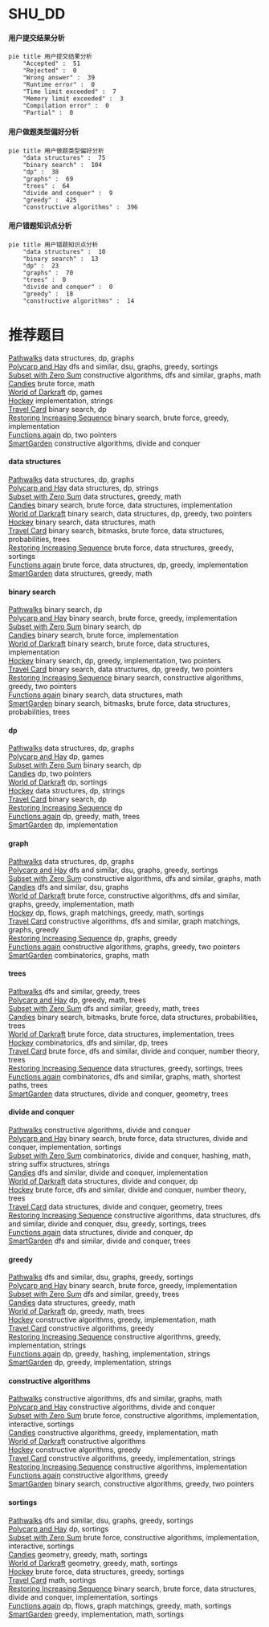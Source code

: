 # SHU_DD
<!-- tabs:start -->
#### **用户提交结果分析**

```mermaid
pie title 用户提交结果分析
    "Accepted" :  51
    "Rejected" :  0
    "Wrong answer" :  39
    "Runtime error" :  0
    "Time limit exceeded" :  7
    "Memory limit exceeded" :  3
    "Compilation error" :  0
    "Partial" :  0
```
#### **用户做题类型偏好分析**

```mermaid
pie title 用户做题类型偏好分析
    "data structures" :  75
    "binary search" :  104
    "dp" :  38
    "graphs" :  69
    "trees" :  64
    "divide and conquer" :  9
    "greedy" :  425
    "constructive algorithms" :  396
```
#### **用户错题知识点分析**

```mermaid
pie title 用户错题知识点分析
    "data structures" :  10
    "binary search" :  13
    "dp" :  23
    "graphs" :  70
    "trees" :  0
    "divide and conquer" :  0
    "greedy" :  18
    "constructive algorithms" :  14
```
<!-- tabs:end -->
# 推荐题目
[Pathwalks](http://codeforces.com/problemset/problem/960/F)		data structures,
                        dp,
                        graphs		  
[Polycarp and Hay](http://codeforces.com/problemset/problem/659/F)		dfs and similar,
                        dsu,
                        graphs,
                        greedy,
                        sortings		  
[Subset with Zero Sum](http://codeforces.com/problemset/problem/1270/G)		constructive algorithms,
                        dfs and similar,
                        graphs,
                        math		  
[Candies](http://codeforces.com/problemset/problem/1343/A)		brute force,
                        math		  
[World of Darkraft](http://codeforces.com/problemset/problem/138/D)		dp,
                        games		  
[Hockey](http://codeforces.com/problemset/problem/95/A)		implementation,
                        strings		  
[Travel Card](https://codeforces.com/contest/759/problem/B)		binary search,
                        dp		  
[Restoring Increasing Sequence](http://codeforces.com/problemset/problem/490/E)		binary search,
                        brute force,
                        greedy,
                        implementation		  
[Functions again](https://codeforces.com/contest/789/problem/C)		dp,
                        two pointers		  
[SmartGarden](http://codeforces.com/problemset/problem/1250/M)		constructive algorithms,
                        divide and conquer		  
<!-- tabs:start -->
#### **data structures**
[Pathwalks](http://codeforces.com/problemset/problem/960/F)		data structures,
                        dp,
                        graphs		  
[Polycarp and Hay](https://codeforces.com/contest/1432/problem/D)		data structures,
                        dp,
                        strings		  
[Subset with Zero Sum](http://codeforces.com/problemset/problem/1209/H)		data structures,
                        greedy,
                        math		  
[Candies](http://codeforces.com/problemset/problem/85/D)		binary search,
                        brute force,
                        data structures,
                        implementation		  
[World of Darkraft](http://codeforces.com/problemset/problem/1492/C)		binary search,
                        data structures,
                        dp,
                        greedy,
                        two pointers		  
[Hockey](http://codeforces.com/problemset/problem/1490/G)		binary search,
                        data structures,
                        math		  
[Travel Card](http://codeforces.com/problemset/problem/1479/D)		binary search,
                        bitmasks,
                        brute force,
                        data structures,
                        probabilities,
                        trees		  
[Restoring Increasing Sequence](http://codeforces.com/problemset/problem/1497/A)		brute force,
                        data structures,
                        greedy,
                        sortings		  
[Functions again](http://codeforces.com/problemset/problem/1491/C)		brute force,
                        data structures,
                        dp,
                        greedy,
                        implementation		  
[SmartGarden](http://codeforces.com/problemset/problem/1492/B)		data structures,
                        greedy,
                        math		  
#### **binary search**
[Pathwalks](https://codeforces.com/contest/759/problem/B)		binary search,
                        dp		  
[Polycarp and Hay](http://codeforces.com/problemset/problem/490/E)		binary search,
                        brute force,
                        greedy,
                        implementation		  
[Subset with Zero Sum](http://codeforces.com/problemset/problem/623/C)		binary search,
                        dp		  
[Candies](http://codeforces.com/problemset/problem/911/B)		binary search,
                        brute force,
                        implementation		  
[World of Darkraft](http://codeforces.com/problemset/problem/85/D)		binary search,
                        brute force,
                        data structures,
                        implementation		  
[Hockey](http://codeforces.com/problemset/problem/1494/C)		binary search,
                        dp,
                        greedy,
                        implementation,
                        two pointers		  
[Travel Card](http://codeforces.com/problemset/problem/1492/C)		binary search,
                        data structures,
                        dp,
                        greedy,
                        two pointers		  
[Restoring Increasing Sequence](http://codeforces.com/problemset/problem/1463/D)		binary search,
                        constructive algorithms,
                        greedy,
                        two pointers		  
[Functions again](http://codeforces.com/problemset/problem/1490/G)		binary search,
                        data structures,
                        math		  
[SmartGarden](http://codeforces.com/problemset/problem/1479/D)		binary search,
                        bitmasks,
                        brute force,
                        data structures,
                        probabilities,
                        trees		  
#### **dp**
[Pathwalks](http://codeforces.com/problemset/problem/960/F)		data structures,
                        dp,
                        graphs		  
[Polycarp and Hay](http://codeforces.com/problemset/problem/138/D)		dp,
                        games		  
[Subset with Zero Sum](https://codeforces.com/contest/759/problem/B)		binary search,
                        dp		  
[Candies](https://codeforces.com/contest/789/problem/C)		dp,
                        two pointers		  
[World of Darkraft](https://codeforces.com/contest/714/problem/E)		dp,
                        sortings		  
[Hockey](https://codeforces.com/contest/1432/problem/D)		data structures,
                        dp,
                        strings		  
[Travel Card](http://codeforces.com/problemset/problem/623/C)		binary search,
                        dp		  
[Restoring Increasing Sequence](http://codeforces.com/problemset/problem/204/D)		dp		  
[Functions again](http://codeforces.com/problemset/problem/1088/E)		dp,
                        greedy,
                        math,
                        trees		  
[SmartGarden](http://codeforces.com/problemset/problem/811/C)		dp,
                        implementation		  
#### **graph**
[Pathwalks](http://codeforces.com/problemset/problem/960/F)		data structures,
                        dp,
                        graphs		  
[Polycarp and Hay](http://codeforces.com/problemset/problem/659/F)		dfs and similar,
                        dsu,
                        graphs,
                        greedy,
                        sortings		  
[Subset with Zero Sum](http://codeforces.com/problemset/problem/1270/G)		constructive algorithms,
                        dfs and similar,
                        graphs,
                        math		  
[Candies](https://codeforces.com/contest/1465/problem/C)		dfs and similar,
                        dsu,
                        graphs		  
[World of Darkraft](http://codeforces.com/problemset/problem/1487/C)		brute force,
                        constructive algorithms,
                        dfs and similar,
                        graphs,
                        greedy,
                        implementation,
                        math		  
[Hockey](http://codeforces.com/problemset/problem/1437/C)		dp,
                        flows,
                        graph matchings,
                        greedy,
                        math,
                        sortings		  
[Travel Card](http://codeforces.com/problemset/problem/1470/D)		constructive algorithms,
                        dfs and similar,
                        graph matchings,
                        graphs,
                        greedy		  
[Restoring Increasing Sequence](http://codeforces.com/problemset/problem/1476/C)		dp,
                        graphs,
                        greedy		  
[Functions again](http://codeforces.com/problemset/problem/1304/D)		constructive algorithms,
                        graphs,
                        greedy,
                        two pointers		  
[SmartGarden](http://codeforces.com/problemset/problem/1475/C)		combinatorics,
                        graphs,
                        math		  
#### **trees**
[Pathwalks](http://codeforces.com/problemset/problem/846/E)		dfs and similar,
                        greedy,
                        trees		  
[Polycarp and Hay](http://codeforces.com/problemset/problem/1088/E)		dp,
                        greedy,
                        math,
                        trees		  
[Subset with Zero Sum](http://codeforces.com/problemset/problem/1388/C)		dfs and similar,
                        greedy,
                        math,
                        trees		  
[Candies](http://codeforces.com/problemset/problem/1479/D)		binary search,
                        bitmasks,
                        brute force,
                        data structures,
                        probabilities,
                        trees		  
[World of Darkraft](http://codeforces.com/problemset/problem/1511/C)		brute force,
                        data structures,
                        implementation,
                        trees		  
[Hockey](http://codeforces.com/problemset/problem/1499/F)		combinatorics,
                        dfs and similar,
                        dp,
                        trees		  
[Travel Card](http://codeforces.com/problemset/problem/1491/E)		brute force,
                        dfs and similar,
                        divide and conquer,
                        number theory,
                        trees		  
[Restoring Increasing Sequence](http://codeforces.com/problemset/problem/1466/D)		data structures,
                        greedy,
                        sortings,
                        trees		  
[Functions again](http://codeforces.com/problemset/problem/1495/D)		combinatorics,
                        dfs and similar,
                        graphs,
                        math,
                        shortest paths,
                        trees		  
[SmartGarden](http://codeforces.com/problemset/problem/1303/G)		data structures,
                        divide and conquer,
                        geometry,
                        trees		  
#### **divide and conquer**
[Pathwalks](http://codeforces.com/problemset/problem/1250/M)		constructive algorithms,
                        divide and conquer		  
[Polycarp and Hay](http://codeforces.com/problemset/problem/1461/D)		binary search,
                        brute force,
                        data structures,
                        divide and conquer,
                        implementation,
                        sortings		  
[Subset with Zero Sum](http://codeforces.com/problemset/problem/1466/G)		combinatorics,
                        divide and conquer,
                        hashing,
                        math,
                        string suffix structures,
                        strings		  
[Candies](http://codeforces.com/problemset/problem/1490/D)		dfs and similar,
                        divide and conquer,
                        implementation		  
[World of Darkraft](https://codeforces.com/contest/1483/problem/C)		data structures,
                        divide and conquer,
                        dp		  
[Hockey](http://codeforces.com/problemset/problem/1491/E)		brute force,
                        dfs and similar,
                        divide and conquer,
                        number theory,
                        trees		  
[Travel Card](http://codeforces.com/problemset/problem/1303/G)		data structures,
                        divide and conquer,
                        geometry,
                        trees		  
[Restoring Increasing Sequence](http://codeforces.com/problemset/problem/1494/D)		constructive algorithms,
                        data structures,
                        dfs and similar,
                        divide and conquer,
                        dsu,
                        greedy,
                        sortings,
                        trees		  
[Functions again](http://codeforces.com/problemset/problem/1482/E)		data structures,
                        divide and conquer,
                        dp		  
[SmartGarden](http://codeforces.com/problemset/problem/566/C)		dfs and similar,
                        divide and conquer,
                        trees		  
#### **greedy**
[Pathwalks](http://codeforces.com/problemset/problem/659/F)		dfs and similar,
                        dsu,
                        graphs,
                        greedy,
                        sortings		  
[Polycarp and Hay](http://codeforces.com/problemset/problem/490/E)		binary search,
                        brute force,
                        greedy,
                        implementation		  
[Subset with Zero Sum](http://codeforces.com/problemset/problem/846/E)		dfs and similar,
                        greedy,
                        trees		  
[Candies](http://codeforces.com/problemset/problem/1209/H)		data structures,
                        greedy,
                        math		  
[World of Darkraft](http://codeforces.com/problemset/problem/1088/E)		dp,
                        greedy,
                        math,
                        trees		  
[Hockey](https://codeforces.com/contest/709/problem/D)		constructive algorithms,
                        greedy,
                        implementation,
                        math		  
[Travel Card](http://codeforces.com/problemset/problem/1265/A)		constructive algorithms,
                        greedy		  
[Restoring Increasing Sequence](http://codeforces.com/problemset/problem/1268/A)		constructive algorithms,
                        greedy,
                        implementation,
                        strings		  
[Functions again](http://codeforces.com/problemset/problem/1451/C)		dp,
                        greedy,
                        hashing,
                        implementation,
                        strings		  
[SmartGarden](http://codeforces.com/problemset/problem/1422/E)		dp,
                        greedy,
                        implementation,
                        strings		  
#### **constructive algorithms**
[Pathwalks](http://codeforces.com/problemset/problem/1270/G)		constructive algorithms,
                        dfs and similar,
                        graphs,
                        math		  
[Polycarp and Hay](http://codeforces.com/problemset/problem/1250/M)		constructive algorithms,
                        divide and conquer		  
[Subset with Zero Sum](http://codeforces.com/problemset/problem/1267/I)		brute force,
                        constructive algorithms,
                        implementation,
                        interactive,
                        sortings		  
[Candies](https://codeforces.com/contest/709/problem/D)		constructive algorithms,
                        greedy,
                        implementation,
                        math		  
[World of Darkraft](http://codeforces.com/problemset/problem/301/A)		constructive algorithms		  
[Hockey](http://codeforces.com/problemset/problem/1265/A)		constructive algorithms,
                        greedy		  
[Travel Card](http://codeforces.com/problemset/problem/1268/A)		constructive algorithms,
                        greedy,
                        implementation,
                        strings		  
[Restoring Increasing Sequence](http://codeforces.com/problemset/problem/1405/B)		constructive algorithms,
                        implementation		  
[Functions again](http://codeforces.com/problemset/problem/1493/A)		constructive algorithms,
                        greedy		  
[SmartGarden](http://codeforces.com/problemset/problem/1463/D)		binary search,
                        constructive algorithms,
                        greedy,
                        two pointers		  
#### **sortings**
[Pathwalks](http://codeforces.com/problemset/problem/659/F)		dfs and similar,
                        dsu,
                        graphs,
                        greedy,
                        sortings		  
[Polycarp and Hay](https://codeforces.com/contest/714/problem/E)		dp,
                        sortings		  
[Subset with Zero Sum](http://codeforces.com/problemset/problem/1267/I)		brute force,
                        constructive algorithms,
                        implementation,
                        interactive,
                        sortings		  
[Candies](https://codeforces.com/contest/1496/problem/C)		geometry,
                        greedy,
                        math,
                        sortings		  
[World of Darkraft](http://codeforces.com/problemset/problem/1495/A)		geometry,
                        greedy,
                        math,
                        sortings		  
[Hockey](http://codeforces.com/problemset/problem/1497/A)		brute force,
                        data structures,
                        greedy,
                        sortings		  
[Travel Card](http://codeforces.com/problemset/problem/1427/A)		math,
                        sortings		  
[Restoring Increasing Sequence](http://codeforces.com/problemset/problem/1461/D)		binary search,
                        brute force,
                        data structures,
                        divide and conquer,
                        implementation,
                        sortings		  
[Functions again](http://codeforces.com/problemset/problem/1437/C)		dp,
                        flows,
                        graph matchings,
                        greedy,
                        math,
                        sortings		  
[SmartGarden](http://codeforces.com/problemset/problem/1473/A)		greedy,
                        implementation,
                        math,
                        sortings		  
<!-- tabs:end -->
